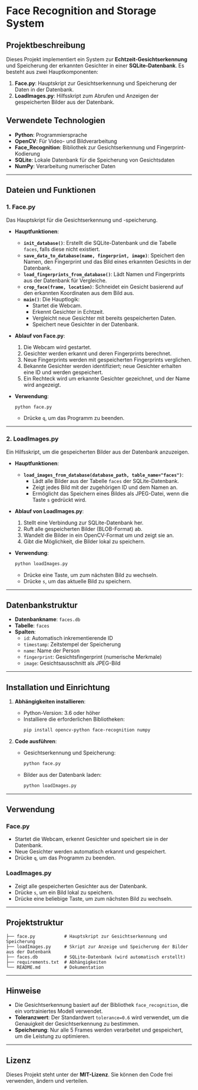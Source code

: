 
# Face Recognition and Storage System

## Projektbeschreibung

Dieses Projekt implementiert ein System zur **Echtzeit-Gesichtserkennung** und Speicherung der erkannten Gesichter in einer **SQLite-Datenbank**. Es besteht aus zwei Hauptkomponenten:

1. **Face.py**: Hauptskript zur Gesichtserkennung und Speicherung der Daten in der Datenbank.
2. **LoadImages.py**: Hilfsskript zum Abrufen und Anzeigen der gespeicherten Bilder aus der Datenbank.

## Verwendete Technologien

- **Python**: Programmiersprache
- **OpenCV**: Für Video- und Bildverarbeitung
- **Face_Recognition**: Bibliothek zur Gesichtserkennung und Fingerprint-Kodierung
- **SQLite**: Lokale Datenbank für die Speicherung von Gesichtsdaten
- **NumPy**: Verarbeitung numerischer Daten

---

## Dateien und Funktionen

### 1. **Face.py**

Das Hauptskript für die Gesichtserkennung und -speicherung.

- **Hauptfunktionen**:
  - **`init_database()`**: Erstellt die SQLite-Datenbank und die Tabelle `faces`, falls diese nicht existiert.
  - **`save_data_to_database(name, fingerprint, image)`**: Speichert den Namen, den Fingerprint und das Bild eines erkannten Gesichts in der Datenbank.
  - **`load_fingerprints_from_database()`**: Lädt Namen und Fingerprints aus der Datenbank für Vergleiche.
  - **`crop_face(frame, location)`**: Schneidet ein Gesicht basierend auf den erkannten Koordinaten aus dem Bild aus.
  - **`main()`**: Die Hauptlogik:
    - Startet die Webcam.
    - Erkennt Gesichter in Echtzeit.
    - Vergleicht neue Gesichter mit bereits gespeicherten Daten.
    - Speichert neue Gesichter in der Datenbank.

- **Ablauf von Face.py**:
  1. Die Webcam wird gestartet.
  2. Gesichter werden erkannt und deren Fingerprints berechnet.
  3. Neue Fingerprints werden mit gespeicherten Fingerprints verglichen.
  4. Bekannte Gesichter werden identifiziert; neue Gesichter erhalten eine ID und werden gespeichert.
  5. Ein Rechteck wird um erkannte Gesichter gezeichnet, und der Name wird angezeigt.

- **Verwendung**:
  ```bash
  python face.py
  ```
  - Drücke `q`, um das Programm zu beenden.

---

### 2. **LoadImages.py**

Ein Hilfsskript, um die gespeicherten Bilder aus der Datenbank anzuzeigen.

- **Hauptfunktionen**:
  - **`load_images_from_database(database_path, table_name="faces")`**:
    - Lädt alle Bilder aus der Tabelle `faces` der SQLite-Datenbank.
    - Zeigt jedes Bild mit der zugehörigen ID und dem Namen an.
    - Ermöglicht das Speichern eines Bildes als JPEG-Datei, wenn die Taste `s` gedrückt wird.

- **Ablauf von LoadImages.py**:
  1. Stellt eine Verbindung zur SQLite-Datenbank her.
  2. Ruft alle gespeicherten Bilder (BLOB-Format) ab.
  3. Wandelt die Bilder in ein OpenCV-Format um und zeigt sie an.
  4. Gibt die Möglichkeit, die Bilder lokal zu speichern.

- **Verwendung**:
  ```bash
  python loadImages.py
  ```
  - Drücke eine Taste, um zum nächsten Bild zu wechseln.
  - Drücke `s`, um das aktuelle Bild zu speichern.

---

## Datenbankstruktur

- **Datenbankname**: `faces.db`
- **Tabelle**: `faces`
- **Spalten**:
  - `id`: Automatisch inkrementierende ID
  - `timestamp`: Zeitstempel der Speicherung
  - `name`: Name der Person
  - `fingerprint`: Gesichtsfingerprint (numerische Merkmale)
  - `image`: Gesichtsausschnitt als JPEG-Bild

---

## Installation und Einrichtung

1. **Abhängigkeiten installieren**:
   - Python-Version: 3.6 oder höher
   - Installiere die erforderlichen Bibliotheken:
     ```bash
     pip install opencv-python face-recognition numpy
     ```

2. **Code ausführen**:
   - Gesichtserkennung und Speicherung:
     ```bash
     python face.py
     ```
   - Bilder aus der Datenbank laden:
     ```bash
     python loadImages.py
     ```

---

## Verwendung

### Face.py
- Startet die Webcam, erkennt Gesichter und speichert sie in der Datenbank.
- Neue Gesichter werden automatisch erkannt und gespeichert.
- Drücke `q`, um das Programm zu beenden.

### LoadImages.py
- Zeigt alle gespeicherten Gesichter aus der Datenbank.
- Drücke `s`, um ein Bild lokal zu speichern.
- Drücke eine beliebige Taste, um zum nächsten Bild zu wechseln.

---

## Projektstruktur

```
├── face.py           # Hauptskript zur Gesichtserkennung und Speicherung
├── loadImages.py     # Skript zur Anzeige und Speicherung der Bilder aus der Datenbank
├── faces.db          # SQLite-Datenbank (wird automatisch erstellt)
├── requirements.txt  # Abhängigkeiten
└── README.md         # Dokumentation
```

---

## Hinweise

- Die Gesichtserkennung basiert auf der Bibliothek `face_recognition`, die ein vortrainiertes Modell verwendet.
- **Toleranzwert**: Der Standardwert `tolerance=0.6` wird verwendet, um die Genauigkeit der Gesichtserkennung zu bestimmen.
- **Speicherung**: Nur alle 5 Frames werden verarbeitet und gespeichert, um die Leistung zu optimieren.

---

## Lizenz

Dieses Projekt steht unter der **MIT-Lizenz**. Sie können den Code frei verwenden, ändern und verteilen.
